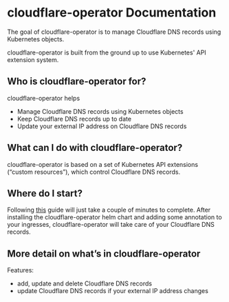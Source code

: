 # cloudflare-operator Documentation

The goal of cloudflare-operator is to manage Cloudflare DNS records using Kubernetes objects.

cloudflare-operator is built from the ground up to use Kubernetes' API extension system.

## Who is cloudflare-operator for?

cloudflare-operator helps

- Manage Cloudflare DNS records using Kubernetes objects
- Keep Cloudflare DNS records up to date
- Update your external IP address on Cloudflare DNS records

## What can I do with cloudflare-operator?

cloudflare-operator is based on a set of Kubernetes API extensions (“custom resources”), which control Cloudflare DNS records.

## Where do I start?

Following [this](https://containeroo.github.io/cloudflare-operator/getting_started/) guide will just take a couple of minutes to complete. After installing the cloudflare-operator helm chart and adding some annotation to your ingresses, cloudflare-operator will take care of your Cloudflare DNS records.

## More detail on what’s in cloudflare-operator

Features:

- add, update and delete Cloudflare DNS records
- update Cloudflare DNS records if your external IP address changes
